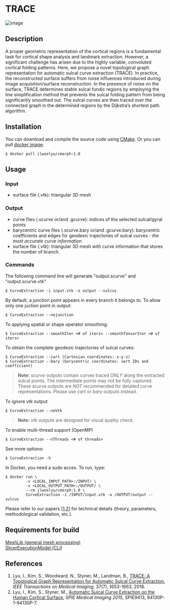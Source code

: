 # TRACE

![image](https://user-images.githubusercontent.com/9325798/47695186-d2222880-dbce-11e8-9dc3-513faed8a40b.png)

## Description
A proper geometric representation of the cortical regions is a fundamental task for cortical shape analysis and landmark extraction. However, a significant challenge has arisen due to the highly variable, convoluted cortical folding patterns. Here, we propose a novel topological graph representation for automatic sulcal curve extraction (TRACE). In practice, the reconstructed surface suffers from noise influences introduced during image acquisition/surface reconstruction. In the presence of noise on the surface, TRACE determines stable sulcal fundic regions by employing the line simplification method that prevents the sulcal folding pattern from being significantly smoothed out. The sulcal curves are then traced over the connected graph in the determined regions by the Dijkstra’s shortest path algorithm.

## Installation
You can download and compile the source code using <a href="https://cmake.org/">CMake</a>. Or you can pull <a href="https://hub.docker.com/r/ilwoolyu/cmorph/">docker image</a>:
```
$ docker pull ilwoolyu/cmorph:1.0
```
## Usage
### Input
* surface file (.vtk): triangular 3D mesh
### Output
* curve files (.scurve or/and .gcurve): indices of the selected sulcal/gyral points
* barycentric curve files (.scurve.bary or/and .gcurve.bary): barycentric coefficients and edges for geodesic trajectories of sulcal curves - *the most accurate curve information*
* surface file (.vtk): triangular 3D mesh with curve information that stores the number of branch.
### Commands
The following command line will generate "output.scurve" and "output.scurve.vtk"
```
$ CurveExtraction -i input.vtk -o output --sulcus
```
By default, a junction point appears in every branch it belongs to. To allow only one juction point in output:
```
$ CurveExtraction --nojunction
```
To applying spatial or shape operator smoothing:
```
$ CurveExtraction --smoothIter <# of iters> --smoothTensorIter <# of iters>
```
To obtain the complete geodesic trajectories of sulcal curves:
```
$ CurveExtraction --cart (Cartesian coordinates: x-y-z)
$ CurveExtraction --bary (barycentric coordinates: vert IDs and coefficient)
```
>**Note**: *scurve* outputs contain curves traced *ONLY* along the extracted sulcal points. The intermediate points may not be fully captured. These scurve outputs are *NOT* recommended for detailed curve representations. Please use *cart* or *bary* outputs instead.

To ignore vtk output
```
$ CurveExtraction --noVtk
```
>**Note**: *vtk* outputs are designed for visual quality check.

To enable multi-thread support (OpenMP)
```
$ CurveExtraction --nThreads <# of threads>
```
See more options:
```
$ CurveExtraction -h
```
In Docker, you need a sudo acces. To run, type:
```
$ docker run \
         -v <LOCAL_INPUT_PATH>:/INPUT/ \
         -v <LOCAL_OUTPUT_PATH>:/OUTPUT/ \
         --rm ilwoolyu/cmorph:1.0 \
         CurveExtraction -i /INPUT/input.vtk -o /OUTPUT/output --sulcus
```
Please refer to our papers [[1](#ref1),[2](#ref2)] for technical details (theory, parameters, methodological validation, etc.).

## Requirements for build
<a href="https://github.com/ilwoolyu/MeshLib">MeshLib (general mesh processing)</a><br />
<a href="https://github.com/Slicer/SlicerExecutionModel">SlicerExecutionModel (CLI)</a>

## References
<ol>
<li><a id="ref1"></a>Lyu, I., Kim, S., Woodward, N., Styner, M., Landman, B., <a href="http://dx.doi.org/10.1109/TMI.2017.2787589">TRACE: A Topological Graph Representation for Automatic Sulcal Curve Extraction</a>, <i>IEEE Transactions on Medical Imaging</i>, 37(7), 1653-1663, 2018.</li>
<li><a id="ref2"></a>Lyu, I., Kim, S., Styner, M., <a href="http://dx.doi.org/10.1117/12.2078291">Automatic Sulcal Curve Extraction on the Human Cortical Surface</a>, <i>SPIE Medical Imaging 2015</i>, SPIE9413, 94130P-1-94130P-7.</li>
</ol>
